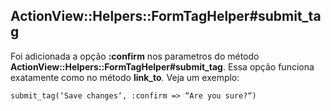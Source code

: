 ## ActionView::Helpers::FormTagHelper#submit\_tag

Foi adicionada a opção **:confirm** nos parametros do método **ActionView::Helpers::FormTagHelper#submit\_tag**. Essa opção funciona exatamente como no método **link\_to**. Veja um exemplo:

	submit_tag(‘Save changes‘, :confirm => “Are you sure?“)